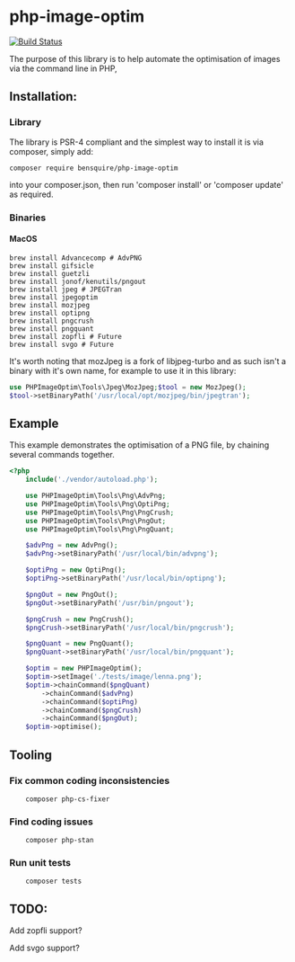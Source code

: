 # php-image-optim
[![Build Status](https://travis-ci.org/bensquire/php-image-optim.png)](https://travis-ci.org/bensquire/php-image-optim)

The purpose of this library is to help automate the optimisation of images via the command line in PHP,

## Installation:
### Library
The library is PSR-4 compliant and the simplest way to install it is via composer, simply add:

```
composer require bensquire/php-image-optim
```

into your composer.json, then run 'composer install' or 'composer update' as required.

### Binaries
#### MacOS

```console
brew install Advancecomp # AdvPNG
brew install gifsicle
brew install guetzli
brew install jonof/kenutils/pngout
brew install jpeg # JPEGTran
brew install jpegoptim
brew install mozjpeg
brew install optipng
brew install pngcrush
brew install pngquant
brew install zopfli # Future
brew install svgo # Future

```

It's worth noting that mozJpeg is a fork of libjpeg-turbo and as such isn't a binary with it's own name, for example to use it in this library:

```php
use PHPImageOptim\Tools\Jpeg\MozJpeg;$tool = new MozJpeg();
$tool->setBinaryPath('/usr/local/opt/mozjpeg/bin/jpegtran');
```


## Example
This example demonstrates the optimisation of a PNG file, by chaining several commands together.

```php
<?php
    include('./vendor/autoload.php');

    use PHPImageOptim\Tools\Png\AdvPng;
    use PHPImageOptim\Tools\Png\OptiPng;
    use PHPImageOptim\Tools\Png\PngCrush;
    use PHPImageOptim\Tools\Png\PngOut;
    use PHPImageOptim\Tools\Png\PngQuant;

    $advPng = new AdvPng();
    $advPng->setBinaryPath('/usr/local/bin/advpng');

    $optiPng = new OptiPng();
    $optiPng->setBinaryPath('/usr/local/bin/optipng');

    $pngOut = new PngOut();
    $pngOut->setBinaryPath('/usr/bin/pngout');

    $pngCrush = new PngCrush();
    $pngCrush->setBinaryPath('/usr/local/bin/pngcrush');

    $pngQuant = new PngQuant();
    $pngQuant->setBinaryPath('/usr/local/bin/pngquant');

    $optim = new PHPImageOptim();
    $optim->setImage('./tests/image/lenna.png');
    $optim->chainCommand($pngQuant)
        ->chainCommand($advPng)
        ->chainCommand($optiPng)
        ->chainCommand($pngCrush)
        ->chainCommand($pngOut);
    $optim->optimise();
```

## Tooling
### Fix common coding inconsistencies
```console
    composer php-cs-fixer
```

### Find coding issues
```console
    composer php-stan
```

### Run unit tests
```console
    composer tests
```


## TODO:
Add zopfli support?

Add svgo support?